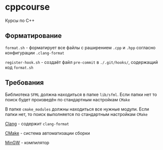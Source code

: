 # cppcourse
Курсы по С++

## Форматирование

`format.sh` - форматирует все файлы с раширением `.cpp` и `.hpp` согласно конфигурации `.clang-format`

`register-hook.sh` - создаёт файл `pre-commit` в `./.git/hooks/`, содержащий код `format.sh`

## Требования

Библиотека `SFML`  должна находиться в папке `lib/sfml`. Если папки нет то поиск будет произведён по стандартным настройкам `CMake`

В папке `cmake_modules` должны находиться все нужные модули. Если папки нет, то поиск выполняется по стандартным настройкам `CMake`

[Clang](https://clang.llvm.org/) - содержит `clang-format`

[CMake](https://cmake.org/) - система автоматизации сборки

[MinGW](https://nuwen.net/) - компилятор